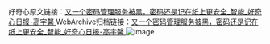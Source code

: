 好奇心原文链接：[又一个密码管理服务被黑，密码还是记在纸上更安全_智能_好奇心日报-高宇馨 ](https://www.qdaily.com/articles/10886.html)
WebArchive归档链接：[又一个密码管理服务被黑，密码还是记在纸上更安全_智能_好奇心日报-高宇馨 ](http://web.archive.org/web/20160622105124/http://www.qdaily.com/articles/10886.html)
![image](http://ww3.sinaimg.cn/large/007d5XDply1g3wcdr88qqj30u02j01kx)